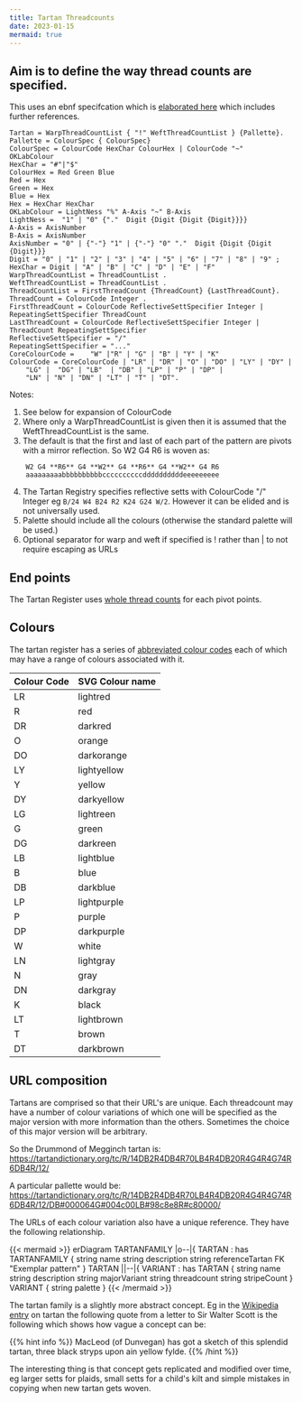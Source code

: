 ```yaml
---
title: Tartan Threadcounts
date: 2023-01-15
mermaid: true
---
```


## Aim is to define the way thread counts are specified.

This uses an ebnf specifcation which is [elaborated here][] which includes further references.

[elaborated here]:https://www.bytestone.uk/posts/ebnf/

```ebnf
Tartan = WarpThreadCountList { "!" WeftThreadCountList } {Pallette}. 
Pallette = ColourSpec { ColourSpec}
ColourSpec = ColourCode HexChar ColourHex | ColourCode "~"  OKLabColour
HexChar = "#"|"$"
ColourHex = Red Green Blue
Red = Hex
Green = Hex
Blue = Hex
Hex = HexChar HexChar
OKLabColour = LightNess "%" A-Axis "~" B-Axis
LightNess =  "1" | "0" {"."  Digit {Digit {Digit {Digit}}}}
A-Axis = AxisNumber
B-Axis = AxisNumber
AxisNumber = "0" | {"-"} "1" | {"-"} "0" "."  Digit {Digit {Digit {Digit}}}
Digit = "0" | "1" | "2" | "3" | "4" | "5" | "6" | "7" | "8" | "9" ;
HexChar = Digit | "A" | "B" | "C" | "D" | "E" | "F" 
WarpThreadCountList = ThreadCountList .
WeftThreadCountList = ThreadCountList .
ThreadCountList = FirstThreadCount {ThreadCount} {LastThreadCount}.
ThreadCount = ColourCode Integer .
FirstThreadCount = ColourCode ReflectiveSettSpecifier Integer | RepeatingSettSpecifier ThreadCount
LastThreadCount = ColourCode ReflectiveSettSpecifier Integer | ThreadCount RepeatingSettSpecifier 
ReflectiveSettSpecifier = "/" 
RepeatingSettSpecifier = "..."
CoreColourCode =    "W" |"R" | "G" | "B" | "Y" | "K" 
ColourCode = CoreColourCode | "LR" | "DR" | "O" | "DO" | "LY" | "DY" |
    "LG" |  "DG" | "LB"  | "DB" | "LP" | "P" | "DP" | 
    "LN" | "N" | "DN" | "LT" | "T" | "DT".
```

Notes:
1. See below for expansion of ColourCode
2. Where only a WarpThreadCountList is given then it is assumed that the WeftThreadCountList is the same. 
3. The default is that the first and last of each part of the pattern are pivots with a mirror reflection.   So W2 G4 R6 is woven as:
```
    W2 G4 **R6** G4 **W2** G4 **R6** G4 **W2** G4 R6
    aaaaaaaaabbbbbbbbbbccccccccccddddddddddeeeeeeeee
```
4. The Tartan Registry specifies reflective setts with ColourCode "/" Integer eg `B/24 W4 B24 R2 K24 G24 W/2`.  However it can be elided and is not universally used.
5. Palette should include all the colours (otherwise the standard palette will be used.)
6. Optional separator for warp and weft if specified is ! rather than | to not require escaping as URLs
   


## End points

The Tartan Register uses [whole thread counts][] for each pivot points.

[whole thread counts]: https://www.tartanregister.gov.uk/threadcount

## Colours

The tartan register has a series of [abbreviated colour codes][] each of which may have a range of colours associated with it.

[abbreviated colour codes]: https://www.tartanregister.gov.uk/docs/Colour_shades.pdf

| Colour Code | SVG Colour name |
| ----------- | --------------- |
| LR          | lightred        |
| R           | red             |
| DR          | darkred         |
| O           | orange          |
| DO          | darkorange      |
| LY          | lightyellow     |
| Y           | yellow          |
| DY          | darkyellow      |
| LG          | lightreen       |
| G           | green           |
| DG          | darkreen        |
| LB          | lightblue       |
| B           | blue            |
| DB          | darkblue        |
| LP          | lightpurple     |
| P           | purple          |
| DP          | darkpurple      |
| W           | white           |
| LN          | lightgray       |
| N           | gray            |
| DN          | darkgray        |
| K           | black           |
| LT          | lightbrown      |
| T           | brown           |
| DT          | darkbrown       |

## URL composition

Tartans are comprised so that their URL's are unique.  Each threadcount may have a number of colour variations of which one will be specified as the major version with more information than the others.
Sometimes the choice of this major version will be arbitrary.

So the Drummond of Megginch tartan is:
https://tartandictionary.org/tc/R/14DB2R4DB4R70LB4R4DB20R4G4R4G74R6DB4R/12/

A particular pallette would be:
https://tartandictionary.org/tc/R/14DB2R4DB4R70LB4R4DB20R4G4R4G74R6DB4R/12/DB#000064G#004c00LB#98c8e8R#c80000/

The URLs of each colour variation also have a unique reference.  They have the following relationship.


{{< mermaid >}}
erDiagram
    TARTANFAMILY |o--|{ TARTAN : has
    TARTANFAMILY {
        string name
        string description
        string referenceTartan FK "Exemplar pattern"
    }
    TARTAN ||--|{ VARIANT : has
    TARTAN {
        string name
        string description
        string majorVariant
        string threadcount
        string stripeCount
    }
    VARIANT {
        string palette
    }
{{< /mermaid >}}

The tartan family is a slightly more abstract concept.  Eg in the [Wikipedia entry] on tartan the following quote from a letter to Sir Walter Scott is the following which shows how vague a concept can be:

[Wikipedia entry]:https://en.wikipedia.org/wiki/Tartan

{{% hint info %}}
MacLeod (of Dunvegan) has got a sketch of this splendid tartan, three black stryps upon ain yellow fylde.
{{% /hint %}}

The interesting thing is that concept gets replicated and modified over time, eg larger setts for plaids, small setts for a child's kilt and simple mistakes in copying when new tartan gets woven.